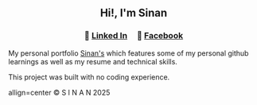 <h2 align="center">
  Hi!, I'm Sinan<br/>
</h2>

<h3 align="center">
    🔹
    <a href="https://www.linkedin.com/in/sinan7">Linked In</a> &nbsp; &nbsp;
    🔹
    <a href="https://www.facebook.com/sinan.sms">Facebook</a>
</h3>

My personal portfolio <a href="https://sinandev7.github.io/portfolio/" target="_blank">Sinan's</a> which features some of my personal github learnings as well as my resume and technical skills.<br/>

This project was built with no coding experience.

  <footer>
    allign=center
    &copy; S I N A N 2025
  </footer>
</body>
</html>


